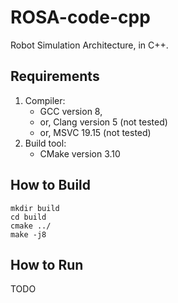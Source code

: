 # ROSA-code-cpp
Robot Simulation Architecture, in C++.

## Requirements
1. Compiler:
   * GCC version 8,
   * or, Clang version 5 (not tested)
   * or, MSVC 19.15 (not tested)
2. Build tool:
   * CMake version 3.10

## How to Build
```
mkdir build
cd build
cmake ../
make -j8
```

## How to Run
TODO
